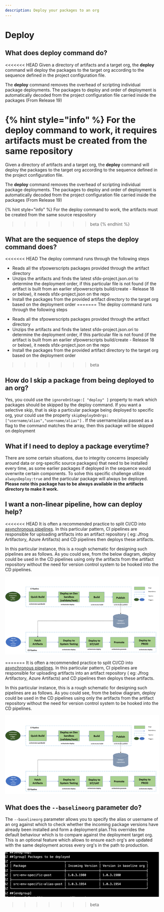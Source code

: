 ```yaml
---
description: Deploy your packages to an org
---
```


# Deploy

## What does deploy command do?

<<<<<<< HEAD
Given a directory of artifacts and a target org, the **deploy** command will deploy the packages to the target org according to the sequence defined in the project configuration file. 

The **deploy** command removes the overhead of scripting individual package deployments. The packages to deploy and order of deployment is automatically decoded from the project configuration file carried inside the packages \(From Release 19\) 

{% hint style="info" %}
For the deploy command to work, it requires artifacts must be created from the same repository
=======
Given a directory of artifacts and a target org, the **deploy** command will deploy the packages to the target org according to the sequence defined in the project configuration file.

The **deploy** command removes the overhead of scripting individual package deployments. The packages to deploy and order of deployment is automatically decoded from the project configuration file carried inside the packages \(From Release 19\)

{% hint style="info" %}
For the deploy command to work, the artifacts must be created from the same source respository
>>>>>>> beta
{% endhint %}

## What are the sequence of steps the deploy command does?

<<<<<<< HEAD
The deploy command runs through the following steps  
- Reads all the sfpowerscripts packages provided through the artifact directory  
- Unzips the artifacts and finds the latest sfdx-project.json.ori  to determine the deployment order, if this particular file is not found \(if the artifact is built from an earlier sfpowerscripts build/create - Release 18 or below\), it needs sfdx-project.json on the repo  
- Install the packages from the provided artifact directory to the target org based on the deployment order
=======
The deploy command runs through the following steps

* Reads all the sfpowerscripts packages provided through the artifact directory  
* Unzips the artifacts and finds the latest sfdx-project.json.ori  to determine the deployment order, if this particular file is not found \(if the artifact is built from an earlier sfpowerscripts build/create - Release 18 or below\), it needs sfdx-project.json on the repo  
* Install the packages from the provided artifact directory to the target org based on the deployment order
>>>>>>> beta

## How do I skip a package from being deployed to an org?

Yes, you could use the `ignoreOnStage:[ "deploy" ]` property to mark which packages should be skipped by the deploy command. If you want a selective skip, that is skip a particular package being deployed to specific org, your could use the property `skipDeployOnOrgs: ["username/alias","username/alias"]` . If the username/alias passed as a flag to the command matches the array, then this package will be skipped on deployment

## What if I need to deploy a package everytime?

There are some certain situations, due to integrity concerns \(especially around data or org-specific source packages\) that need to be installed every time, as some earlier packages if deployed in the sequence would overwrite certain components. To solve this specific challenge utilize `alwaysDeploy:true` and the particular package will always be deployed. **Please note this package has to be always available in the artifacts directory to make it work.**

## I want a non-linear pipeline, how can deploy help?

<<<<<<< HEAD
It is often a recommended practice to split CI/CD into [asynchronous pipelines](https://worklifenotes.com/2020/06/04/7-best-practices-modern-cicd/). In this particular pattern, CI pipelines are responsible for uploading artifacts into an artifact repository \( eg: Jfrog Artifactory, Azure Artifacts\) and CD pipelines then deploys these artifacts. 

In this particular instance, this is a rough schematic for designing such pipelines are as follows. As you could see, from the below diagram, deploy could be used in the CD pipelines using only the artifacts from the artifact repository without the need for version control system to be hooked into the CD pipelines. 

![](../../.gitbook/assets/image%20%2813%29%20%281%29%20%282%29.png)

=======
It is often a recommended practice to split CI/CD into [asynchronous pipelines](https://worklifenotes.com/2020/06/04/7-best-practices-modern-cicd/). In this particular pattern, CI pipelines are responsible for uploading artifacts into an artifact repository \( eg: Jfrog Artifactory, Azure Artifacts\) and CD pipelines then deploys these artifacts.

In this particular instance, this is a rough schematic for designing such pipelines are as follows. As you could see, from the below diagram, deploy could be used in the CD pipelines using only the artifacts from the artifact repository without the need for version control system to be hooked into the CD pipelines.

![](../../.gitbook/assets/image%20%2813%29%20%281%29%20%282%29.png)

## What does the `--baselineorg` parameter do?

The `--baselineorg` parameter allows you to specify the alias or username of an org against which to check whether the incoming package versions have already been installed and form a deployment plan.This overrides the default behaviour which is to compare against the deployment target org. This is an optional feature which allows to ensure each org's are updated with the same deployment across every org's in the path to production.

![](../../.gitbook/assets/image%20%2810%29.png)

>>>>>>> beta
